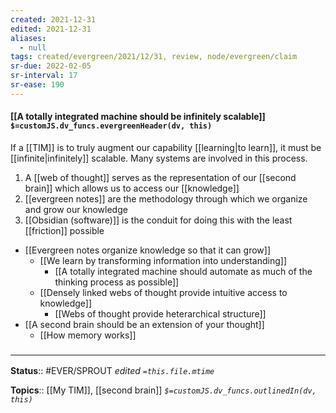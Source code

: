 ```yaml
---
created: 2021-12-31 
edited: 2021-12-31
aliases:
  - null
tags: created/evergreen/2021/12/31, review, node/evergreen/claim
sr-due: 2022-02-05
sr-interval: 17
sr-ease: 190
---
```


#### [[A totally integrated machine should be infinitely scalable]] `$=customJS.dv_funcs.evergreenHeader(dv, this)`

If a [[TIM]] is to truly augment our capability [[learning|to learn]], it must be [[infinite|infinitely]] scalable. Many systems are involved in this process.
1. A [[web of thought]] serves as the representation of our [[second brain]] which allows us to access our [[knowledge]]
2. [[evergreen notes]] are the methodology through which we organize and grow our knowledge
3. [[Obsidian (software)]] is the conduit for doing this with the least [[friction]] possible

- [[Evergreen notes organize knowledge so that it can grow]]
	- [[We learn by transforming information into understanding]]
		- [[A totally integrated machine should automate as much of the thinking process as possible]]
	- [[Densely linked webs of thought provide intuitive access to knowledge]]
		- [[Webs of thought provide heterarchical structure]]
- [[A second brain should be an extension of your thought]]
	- [[How memory works]]


### <hr class="footnote"/>

**Status**:: #EVER/SPROUT 
*edited `=this.file.mtime`*

**Topics**:: [[My TIM]], [[second brain]]
*`$=customJS.dv_funcs.outlinedIn(dv, this)`*


